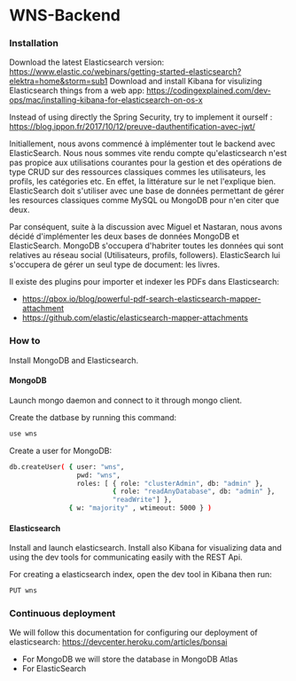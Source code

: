 # WNS-Backend


### Installation

Download the latest Elasticsearch version: https://www.elastic.co/webinars/getting-started-elasticsearch?elektra=home&storm=sub1
Download and install Kibana for visulizing Elasticsearch things from a web app: https://codingexplained.com/dev-ops/mac/installing-kibana-for-elasticsearch-on-os-x

Instead of using directly the Spring Security, try to implement it ourself : https://blog.ippon.fr/2017/10/12/preuve-dauthentification-avec-jwt/


Initiallement, nous avons commencé à implémenter tout le backend avec ElasticSearch. Nous nous sommes vite rendu compte qu'elasticsearch n'est pas propice 
aux utilisations courantes pour la gestion et des opérations de type CRUD sur des ressources classiques commes les utilisateurs, les profils, les catégories etc.
En effet, la littérature sur le net l'explique bien. ElasticSearch doit s'utiliser avec une base de données permettant de gérer les resources classiques comme MySQL
ou MongoDB pour n'en citer que deux.

Par conséquent, suite à la discussion avec Miguel et Nastaran, nous avons décidé d'implémenter les deux bases de données MongoDB et ElasticSearch.
MongoDB s'occupera d'habriter toutes les données qui sont relatives au réseau social (Utilisateurs, profils, followers). ElasticSearch lui s'occupera de
gérer un seul type de document: les livres.

Il existe des plugins pour importer et indexer les PDFs dans Elasticsearch: 

- https://qbox.io/blog/powerful-pdf-search-elasticsearch-mapper-attachment
- https://github.com/elastic/elasticsearch-mapper-attachments


### How to

Install MongoDB and Elasticsearch.

#### MongoDB

Launch mongo daemon and connect to it through mongo client.

Create the datbase by running this command:

```bash
use wns
```

Create a user for MongoDB:

```bash
db.createUser( { user: "wns",
                 pwd: "wns",
                 roles: [ { role: "clusterAdmin", db: "admin" },
                          { role: "readAnyDatabase", db: "admin" },
                          "readWrite"] },
               { w: "majority" , wtimeout: 5000 } )
```

#### Elasticsearch

Install and launch elasticsearch. Install also Kibana for visualizing data and using the dev tools for communicating easily with the REST Api.

For creating a elasticsearch index, open the dev tool in Kibana then run:

```bash
PUT wns
```

### Continuous deployment

We will follow this documentation for configuring our deployment of elasticsearch: https://devcenter.heroku.com/articles/bonsai

- For MongoDB we will store the database in MongoDB Atlas
- For ElasticSearch 